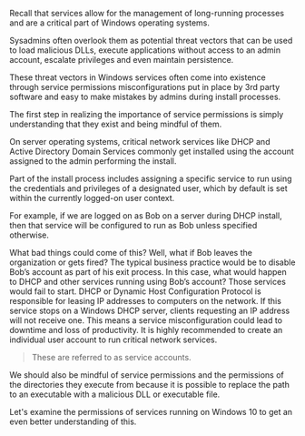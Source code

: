 Recall that services allow for the management of long-running processes and are a critical part of Windows operating systems. 

Sysadmins often overlook them as potential threat vectors that can be used to load malicious DLLs, execute applications without access to an admin account, escalate privileges and even maintain persistence. 

These threat vectors in Windows services often come into existence through service permissions misconfigurations put in place by 3rd party software and easy to make mistakes by admins during install processes.

The first step in realizing the importance of service permissions is simply understanding that they exist and being mindful of them. 

On server operating systems, critical network services like DHCP and Active Directory Domain Services commonly get installed using the account assigned to the admin performing the install.

Part of the install process includes assigning a specific service to run using the credentials and privileges of a designated user, which by default is set within the currently logged-on user context.

For example, if we are logged on as Bob on a server during DHCP install, then that service will be configured to run as Bob unless specified otherwise.

What bad things could come of this? Well, what if Bob leaves the organization or gets fired? The typical business practice would be to disable Bob’s account as part of his exit process. In this case, what would happen to DHCP and other services running using Bob’s account? Those services would fail to start. DHCP or Dynamic Host Configuration Protocol is responsible for leasing IP addresses to computers on the network. If this service stops on a Windows DHCP server, clients requesting an IP address will not receive one. This means a service misconfiguration could lead to downtime and loss of productivity. It is highly recommended to create an individual user account to run critical network services. 
>These are referred to as service accounts.

We should also be mindful of service permissions and the permissions of the directories they execute from because it is possible to replace the path to an executable with a malicious DLL or executable file. 

Let's examine the permissions of services running on Windows 10 to get an even better understanding of this.